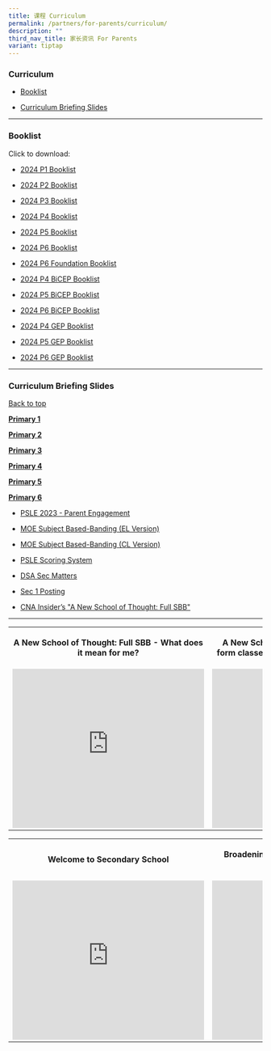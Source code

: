 ```yaml
---
title: 课程 Curriculum
permalink: /partners/for-parents/curriculum/
description: ""
third_nav_title: 家长资讯 For Parents
variant: tiptap
---
```

<h3>Curriculum</h3><ul data-tight="true" class="tight"><li><p><a href="#Booklist" rel="noopener noreferrer nofollow" target="_blank">Booklist</a></p></li><li><p><a href="#CurriculumBriefingSlides" rel="noopener noreferrer nofollow" target="_blank">Curriculum Briefing Slides</a></p></li></ul><hr><h3>Booklist</h3><p>Click to download:</p><ul data-tight="true" class="tight"><li><p><a href="/files/Partners/For%20Parents/2024_P1.pdf" rel="noopener noreferrer nofollow" target="_blank">2024 P1 Booklist</a></p></li><li><p><a href="/files/Partners/For%20Parents/2024_P2.pdf" rel="noopener noreferrer nofollow" target="_blank">2024 P2 Booklist</a></p></li><li><p><a href="/files/Partners/For%20Parents/2024_P3.pdf" rel="noopener noreferrer nofollow" target="_blank">2024 P3 Booklist</a></p></li><li><p><a href="/files/Partners/For%20Parents/2024_P4.pdf" rel="noopener noreferrer nofollow" target="_blank">2024 P4 Booklist</a></p></li><li><p><a href="/files/Partners/For%20Parents/2024_P5.pdf" rel="noopener noreferrer nofollow" target="_blank">2024 P5 Booklist</a></p></li><li><p><a href="/files/Partners/For%20Parents/2024_P6.pdf" rel="noopener noreferrer nofollow" target="_blank">2024 P6 Booklist</a></p></li><li><p><a href="/files/Partners/For%20Parents/2024_P6_Foundation.pdf" rel="noopener noreferrer nofollow" target="_blank">2024 P6 Foundation Booklist</a></p></li><li><p><a href="/files/Partners/For%20Parents/2024_P4_BICEP.pdf" rel="noopener noreferrer nofollow" target="_blank">2024 P4 BiCEP Booklist</a></p></li><li><p><a href="/files/Partners/For%20Parents/2024_P5_BICEP.pdf" rel="noopener noreferrer nofollow" target="_blank">2024 P5 BiCEP Booklist</a></p></li><li><p><a href="/files/Partners/For%20Parents/2024_P6_BICEP.pdf" rel="noopener noreferrer nofollow" target="_blank">2024 P6 BiCEP Booklist</a></p></li><li><p><a href="/files/Partners/For%20Parents/2024_P4_GEP.pdf" rel="noopener noreferrer nofollow" target="_blank">2024 P4 GEP Booklist</a></p></li><li><p><a href="/files/Partners/For%20Parents/2024P5_GEP.pdf" rel="noopener noreferrer nofollow" target="_blank">2024 P5 GEP Booklist</a></p></li><li><p><a href="/files/Partners/For%20Parents/2024_P6_GEP.pdf" rel="noopener noreferrer nofollow" target="_blank">2024 P6 GEP Booklist</a></p></li></ul><hr><h3>Curriculum Briefing Slides</h3><p><a href="#backtotop" rel="noopener noreferrer nofollow" target="_blank">Back to top</a></p><p><strong><u>Primary 1</u></strong></p><p><strong><u>Primary 2</u></strong></p><p><strong><u>Primary 3</u></strong></p><p><strong><u>Primary 4</u></strong></p><p><strong><u>Primary 5</u></strong></p><p><strong><u>Primary 6</u></strong></p><ul data-tight="true" class="tight"><li><p><a href="/files/psle%202023%20-%20parent%20engagement.pdf" rel="noopener noreferrer nofollow" target="_blank">PSLE 2023 - Parent Engagement</a></p></li><li><p><a href="/files/MOE_SBB_ENG_revised%201%20Mar%202018.pdf" rel="noopener noreferrer nofollow" target="_blank">MOE Subject Based-Banding (EL Version)</a></p></li><li><p><a href="/files/MOE_SBB_CHI_revised%201%20Mar%202018.pdf" rel="noopener noreferrer nofollow" target="_blank">MOE Subject Based-Banding (CL Version)</a></p></li><li><p><a href="https://www.moe.gov.sg/microsites/psle-fsbb/psle/main.html" rel="noopener noreferrer nofollow" target="_blank">PSLE Scoring System</a></p></li><li><p><a href="https://www.moe.gov.sg/secondary/dsa" rel="noopener noreferrer nofollow" target="_blank">DSA Sec Matters</a></p></li><li><p><a href="https://www.moe.gov.sg/secondary/s1-posting" rel="noopener noreferrer nofollow" target="_blank">Sec 1 Posting</a></p></li><li><p><a href="http://go.gov.sg/anewschoolofthought" rel="noopener noreferrer nofollow" target="_blank">CNA Insider’s "A New School of Thought: Full SBB"</a></p></li></ul><hr><table><tbody><tr><th rowspan="1" colspan="1"><p>A New School of Thought: Full SBB - What does it mean for me?</p></th><th rowspan="1" colspan="1"><p>A New School of Thought: Full SBB - Mixed form classes and common curriculum lessons</p></th></tr><tr><td rowspan="1" colspan="1"><div class="iframe-wrapper"><iframe height="315" width="380" allowfullscreen="true" frameborder="0" src="https://www.youtube.com/embed/5gnLHBL5KlM?si=rw1FrMigFquV5l_m"></iframe></div></td><td rowspan="1" colspan="1"><div class="iframe-wrapper"><iframe height="315" width="380" allowfullscreen="true" frameborder="0" src="https://www.youtube.com/embed/M5ghgnm03BE?si=3oOAG3Sw9pNhZniF"></iframe></div></td></tr></tbody></table><table><tbody><tr><th rowspan="1" colspan="1"><p>Welcome to Secondary School</p></th><th rowspan="1" colspan="1"><p>Broadening Definitions of Success – “Love Beyond Grades”</p></th></tr><tr><td rowspan="1" colspan="1"><div class="iframe-wrapper"><iframe height="315" width="380" allowfullscreen="true" frameborder="0" src="https://www.youtube.com/embed/lNbr5rLSxAM?start=1"></iframe></div></td><td rowspan="1" colspan="1"><div class="iframe-wrapper"><iframe height="315" width="380" allowfullscreen="true" frameborder="0" src="https://www.youtube.com/embed/WOi1eoSiLMs?start=2"></iframe></div></td></tr></tbody></table><p></p>